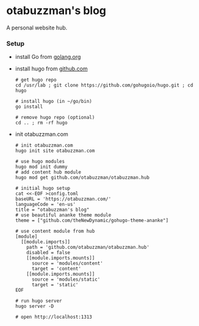 # otabuzzman's blog
A personal website hub.

### Setup
- install Go from [golang.org](https://golang.org/doc/install)
- install hugo from [github.com](https://github.com/gohugoio/hugo/)

  ```
  # get hugo repo
  cd /usr/lab ; git clone https://github.com/gohugoio/hugo.git ; cd hugo
  
  # install hugo (in ~/go/bin)
  go install
  
  # remove hugo repo (optional)
  cd .. ; rm -rf hugo
  ```

- init otabuzzman.com

  ```
  # init otabuzzman.com
  hugo init site otabuzzman.com
  
  # use hugo modules
  hugo mod init dummy
  # add content hub module
  hugo mod get github.com/otabuzzman/otabuzzman.hub
  
  # initial hugo setup
  cat <<-EOF >config.toml
  baseURL = 'https://otabuzzman.com/'
  languageCode = 'en-us'
  title = "otabuzzman's blog"
  # use beautiful ananke theme module
  theme = ["github.com/theNewDynamic/gohugo-theme-ananke"]
  
  # use content module from hub
  [module]
    [[module.imports]]
      path = 'github.com/otabuzzman/otabuzzman.hub'
      disabled = false
      [[module.imports.mounts]]
        source = 'modules/content'
        target = 'content'
      [[module.imports.mounts]]
        source = 'modules/static'
        target = 'static'
  EOF
  
  # run hugo server
  hugo server -D
  
  # open http://localhost:1313
  ```
